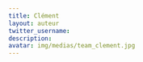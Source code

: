```yaml
---
title: Clément
layout: auteur
twitter_username:
description:
avatar: img/medias/team_clement.jpg
---
```


